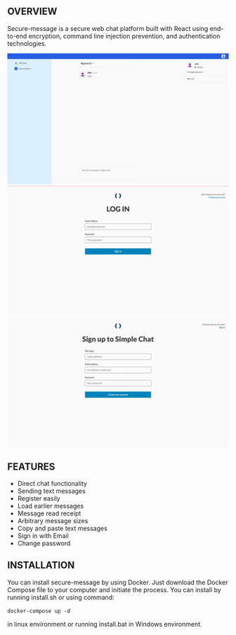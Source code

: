 ## OVERVIEW

Secure-message is a secure web chat platform built with React using end-to-end encryption, command line injection prevention, and authentication technologies.

<img src="https://github.com/vincentfei22/secure-message/blob/master/images/img1.jpg" width="880">

<img src="https://github.com/vincentfei22/secure-message/blob/master/images/img2.jpg" width="880">

<img src="https://github.com/vincentfei22/secure-message/blob/master/images/img3.jpg" width="880">

## FEATURES

- Direct chat functionality
- Sending text messages 
- Register easily
- Load earlier messages 
- Message read receipt
- Arbitrary message sizes
- Copy and paste text messages 
- Sign in with Email
- Change password


## INSTALLATION

You can install secure-message by using Docker. 
Just download the Docker Compose file to your computer and initiate the process.
You can install by running install.sh or using command:
```
docker-compose up -d
```
in linux environment or running install.bat in Windows environment.
